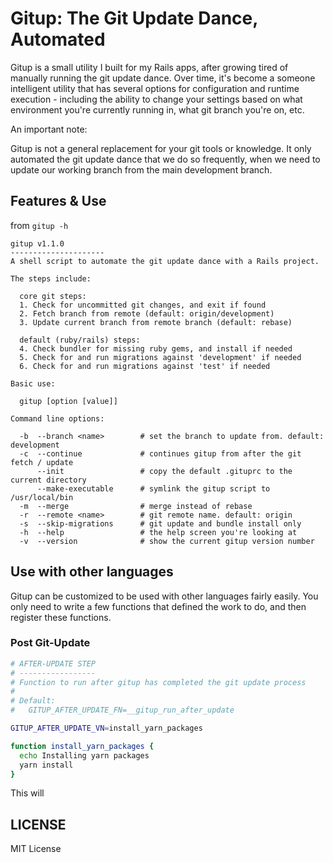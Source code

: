 # Gitup: The Git Update Dance, Automated

Gitup is a small utility I built for my Rails apps, after growing tired of manually running the git update dance. Over time,
it's become a someone intelligent utility that has several options for configuration and runtime execution - including the
ability to change your settings based on what environment you're currently running in, what git branch you're on, etc.

An important note:

Gitup is not a general replacement for your git tools or knowledge. It only automated the git update dance that we do so
frequently, when we need to update our working branch from the main development branch.

## Features & Use

from `gitup -h`

```
gitup v1.1.0
---------------------
A shell script to automate the git update dance with a Rails project.
 
The steps include:
 
  core git steps:
  1. Check for uncommitted git changes, and exit if found
  2. Fetch branch from remote (default: origin/development)
  3. Update current branch from remote branch (default: rebase)

  default (ruby/rails) steps:
  4. Check bundler for missing ruby gems, and install if needed
  5. Check for and run migrations against 'development' if needed
  6. Check for and run migrations against 'test' if needed
 
Basic use:
 
  gitup [option [value]]
 
Command line options:
 
  -b  --branch <name>        # set the branch to update from. default: development
  -c  --continue             # continues gitup from after the git fetch / update
      --init                 # copy the default .gituprc to the current directory
      --make-executable      # symlink the gitup script to /usr/local/bin
  -m  --merge                # merge instead of rebase
  -r  --remote <name>        # git remote name. default: origin
  -s  --skip-migrations      # git update and bundle install only
  -h  --help                 # the help screen you're looking at
  -v  --version              # show the current gitup version number
```

## Use with other languages

Gitup can be customized to be used with other languages fairly easily. You only need to write a few functions
that defined the work to do, and then register these functions.

### Post Git-Update

```bash
# AFTER-UPDATE STEP
# -----------------
# Function to run after gitup has completed the git update process
#
# Default:
#   GITUP_AFTER_UPDATE_FN=__gitup_run_after_update

GITUP_AFTER_UPDATE_VN=install_yarn_packages

function install_yarn_packages {
  echo Installing yarn packages
  yarn install
}
```

This will 

## LICENSE

MIT License
